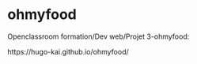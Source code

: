 # ohmyfood 
<p>Openclassroom formation/Dev web/Projet 3-ohmyfood:</p>
<p>https://hugo-kai.github.io/ohmyfood/</p>

